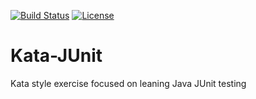 [![Build Status](https://github.com/franswaabdelmalek/Kata-JUnit/workflows/Kata-JUnit%20CI/badge.svg)](https://github.com/franswaabdelmalek/Kata-JUnit/actions?query=workflow%3A%22Kata-JUnit+CI%22)
[![License](https://img.shields.io/badge/License-MIT_License-blue)](http://www.apache.org/licenses/LICENSE-2.0)

# Kata-JUnit
Kata style exercise focused on leaning Java JUnit testing
